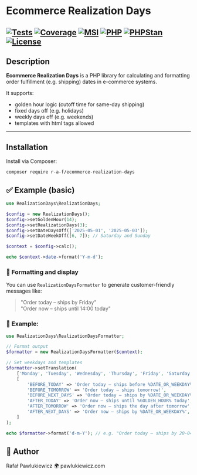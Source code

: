 # Ecommerce Realization Days

[![Tests](https://img.shields.io/badge/tests-100%25-brightgreen)](#)
[![Coverage](https://img.shields.io/badge/coverage-100%25-brightgreen)](#)
[![MSI](https://img.shields.io/badge/MSI-96%25-brightgreen)](#)
[![PHP](https://img.shields.io/badge/PHP-8.2%20%7C%208.3-blue)](#)
[![PHPStan](https://img.shields.io/badge/PHPStan-level%2010-blue)](#)
[![License](https://img.shields.io/badge/license-Apache--2.0-blue.svg)](LICENSE)
---

## Description

**Ecommerce Realization Days** is a PHP library for calculating and formatting order fulfillment (e.g. shipping) dates in e-commerce systems.

It supports:
- golden hour logic (cutoff time for same-day shipping)
- fixed days off (e.g. holidays)
- weekly days off (e.g. weekends)
- templates with html tags allowed

---

## Installation

Install via Composer:

```
composer require r-a-f/ecommerce-realization-days
```

## ✅ Example (basic)

```php
use RealizationDays\RealizationDays;

$config = new RealizationDays();
$config->setGoldenHour(14);
$config->setRealizationDays(3);
$config->setDateDaysOff(['2025-05-01', '2025-05-03']);
$config->setDateWeekOff([6, 7]); // Saturday and Sunday

$context = $config->calc();

echo $context->date->format('Y-m-d');
````

### 🎯 Formatting and display

You can use `RealizationDaysFormatter` to generate customer-friendly messages like:

> "Order today – ships by Friday"  
> "Order now – ships until 14:00 today"

### 🧪 Example:

```php
use RealizationDays\RealizationDaysFormatter;

// Format output
$formatter = new RealizationDaysFormatter($context);

// Set weekdays and templates
$formatter->setTranslation(
    ['Monday', 'Tuesday', 'Wednesday', 'Thursday', 'Friday', 'Saturday', 'Sunday'],
    [
        'BEFORE_TODAY' => 'Order today – ships before %DATE_OR_WEEKDAY%',
        'BEFORE_TOMORROW' => 'Order today – ships tomorrow!',
        'BEFORE_NEXT_DAYS' => 'Order today – ships by %DATE_OR_WEEKDAY%',
        'AFTER_TODAY' => 'Order now – ships until %GOLDEN_HOUR% today',
        'AFTER_TOMORROW' => 'Order now – ships the day after tomorrow',
        'AFTER_NEXT_DAYS' => 'Order now – ships by %DATE_OR_WEEKDAY%',
    ]
);

echo $formatter->format('d-m-Y'); // e.g. "Order today – ships by 20-04-2025"
```

## 👤 Author
Rafał Pawlukiewicz 🌍 pawlukiewicz.com

